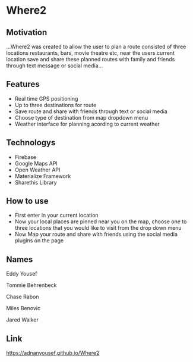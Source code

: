 # Where2

## Motivation
...Where2 was created to allow the user to plan a route consisted of three locations restaurants, bars, movie theatre etc, near the users current location save and share these planned routes with family and friends through text message or social media...

## Features
- Real time GPS positioning
- Up to three destinations for route
- Save route and share with friends through text or social media
- Choose type of destination from map dropdown menu
- Weather interface for planning acording to current weather

## Technologys
- Firebase
- Google Maps API
- Open Weather API
- Materialize Framework
- Sharethis Library

## How to use
- First enter in your current location
- Now your local places are pinned near you on the map, choose one to three locations that you would like to visit from the drop down menu
- Now Map your route and share with friends using the social media plugins on the page


## Names
Eddy Yousef

Tommie Behrenbeck

Chase Rabon

Miles Benovic

Jared Walker

## Link
https://adnanyousef.github.io/Where2

